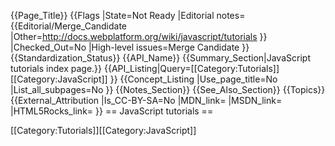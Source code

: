 {{Page_Title}}
{{Flags
|State=Not Ready
|Editorial notes={{Editorial/Merge_Candidate
|Other=http://docs.webplatform.org/wiki/javascript/tutorials
}}
|Checked_Out=No
|High-level issues=Merge Candidate
}}
{{Standardization_Status}}
{{API_Name}}
{{Summary_Section|JavaScript tutorials index page.}}
{{API_Listing|Query=[[Category:Tutorials]][[Category:JavaScript]]
}}
{{Concept_Listing
|Use_page_title=No
|List_all_subpages=No
}}
{{Notes_Section}}
{{See_Also_Section}}
{{Topics}}
{{External_Attribution
|Is_CC-BY-SA=No
|MDN_link=
|MSDN_link=
|HTML5Rocks_link=
}}
== JavaScript tutorials ==



[[Category:Tutorials]][[Category:JavaScript]]
